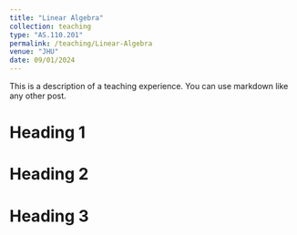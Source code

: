 ```yaml
---
title: "Linear Algebra"
collection: teaching
type: "AS.110.201"
permalink: /teaching/Linear-Algebra
venue: "JHU"
date: 09/01/2024
---
```


This is a description of a teaching experience. You can use markdown like any other post.

Heading 1
======

Heading 2
======

Heading 3
======
